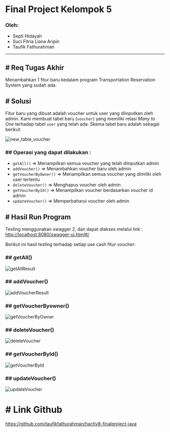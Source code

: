 # **Final Project Kelompok 5**

### Oleh:
- Septi Hidayah
- Suci Fitria Liana Aripin
- Taufik Fathurahman

---

## # Req Tugas Akhir
Menambahkan 1 fitur baru kedalam program Transportation Reservation System yang sudah ada.

## # Solusi
Fitur baru yang dibuat adalah voucher untuk user yang diinputkan oleh admin. Kami membuat tabel baru (```voucher```) yang memiliki relasi *Many to One* terhadap tabel ```user``` yang telah ada. Skema tabel baru adalah sebagai berikut:

![new_table_voucher](https://user-images.githubusercontent.com/38347258/210246200-48937c27-687b-4936-97c0-2721b66236f5.png)

### ## Operasi yang dapat dilakukan :
* ```getAll()``` => Menampilkan semua voucher yang telah diinputkan admin
* ```addVoucher()``` => Menambahkan voucher baru oleh admin
* ```getVoucherByOwner()``` => Menampilkan semua voucher yang dimiliki oleh user tertentu
* ```deleteVoucher()``` => Menghapus voucher oleh admin
* ```getVoucherById()``` => Menampilkan voucher berdasarkan voucher id admin
* ```updateVoucher()``` => Memperbaharui voucher oleh admin

## # Hasil Run Program
Testing menggunakan swagger 2, dan dapat diakses melalui link : [http://localhost:8080/swagger-ui.html#/](http://localhost:8080/swagger-ui.html#/)

Berikut ini hasil testing terhadap setiap use cash fitur voucher:

### ## getAll()
![getAllResult](https://user-images.githubusercontent.com/38347258/210255071-04e889d3-9a5d-413b-a02b-3ed228577859.png)

### ## addVoucher()
![addVoucherResult](https://user-images.githubusercontent.com/38347258/210255060-0f48eba2-c882-4ea2-9d48-f646730ee1a7.png)

### ## getVoucherByowner()
![getVoucherByOwner](https://user-images.githubusercontent.com/38347258/210255078-3b5b68a1-afd7-4d9b-ad72-81da993a36b1.png)

### ## deleteVoucher()
![deleteVoucher](https://user-images.githubusercontent.com/38347258/210255068-d07a1461-0f0b-41d8-99fc-2de2e4107bbb.png)

### ## getVoucherById()
![getVoucherById](https://user-images.githubusercontent.com/38347258/210255074-aad4c94c-4564-4441-aaff-679f6208040f.png)

### ## updateVoucher()
![updateVoucher](https://user-images.githubusercontent.com/38347258/210255082-02814eb1-aee0-4142-a237-d5cbed6e8afc.png)

# # Link Github
https://github.com/taufikfathurahman/hactiv8-finalproject-java
